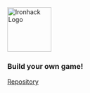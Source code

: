 <img src="https://bit.ly/2VnXWr2" alt="Ironhack Logo" width="100"/>

### Build your own game!

[Repository](https://github.com/zk97/project-game)
